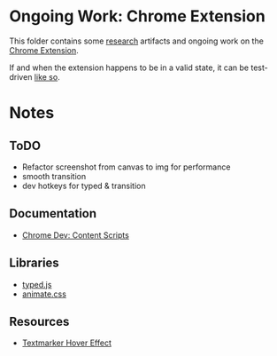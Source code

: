 # Ongoing Work: Chrome Extension

This folder contains some [research](research) artifacts and ongoing work on the [Chrome Extension](extension).

If and when the extension happens to be in a valid state, it can be test-driven [like so](https://developer.chrome.com/extensions/getstarted#unpacked).

# Notes
## ToDO
- Refactor screenshot from canvas to img for performance
- smooth transition
- dev hotkeys for typed & transition

## Documentation
- [Chrome Dev: Content Scripts](https://developer.chrome.com/extensions/content_scripts#pi)
## Libraries
- [typed.js](https://github.com/mattboldt/typed.js)
- [animate.css](https://github.com/daneden/animate.css)
## Resources
- [Textmarker Hover Effect](https://www.themepunch.com/freebies/textmarker-hover-effect/)

